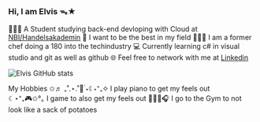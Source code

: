 

### Hi, I am Elvis ᯓ★

👨🏻‍💻 A Student studying back-end devloping with Cloud at [NBI/Handelsakademin](https://www.nbi-handelsakademin.se)
🔆 I want to be the best in my field
👩🏻‍🍳 I am a former chef doing a 180 into the techindustry
💻 Currently learning c# in visual studio and git as well as github
🌐 Feel free to network with me at [Linkedin](https://www.linkedin.com/in/elvis-nilsson-6852892b3)

![Elvis GitHub stats](https://github-readme-stats.vercel.app/api?username=ElvisNilssonDev&theme=tokyonight_icons=true)

My Hobbies
✩♬ ₊˚.⋆.˚🎹࣪ ࣪⋆☾⋆⁺₊✧
I play piano to get my feels out⠀⠀⠀⠀⠀⠀
☾⋆⁺₊🎮✩°｡
I game to also get my feels out
🏋🏻‍♀️🎧
I go to the Gym to not look like a sack of potatoes

